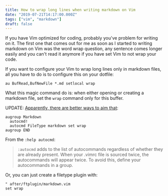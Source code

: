 ```yaml
---
title: How to wrap long lines when writing markdown on Vim
date: "2019-07-21T14:17:00.000Z"
tags: ["vim", "markdown"]
draft: false
---
```


If you have Vim optimized for coding, probably you've problem for writing on it. The first one that comes out for me as soon as I started to writing markdown on Vim was the word wrap question, any sentence comes longer easily and you can't read it anymore if you have set Vim to not wrap your code.

If you want to configure your Vim to wrap long lines only in markdown files, all you have to do is to configure this on your dotfile:

```vim
au BufRead,BufNewFile *.md setlocal wrap
```

What this magic command do is: when either opening or creating a markdown file, set the `wrap` command only for this buffer.

UPDATE: [Apparently, there are better ways to aim that](https://www.reddit.com/r/vim/comments/cfzk9i/how_to_wrap_long_lines_when_writing_markdown_on/eudkxyg/):

```vim
augroup Markdown
  autocmd!
  autocmd FileType markdown set wrap
augroup END
```

From the `:help autocmd`:
>`:autocmd` adds to the list of autocommands regardless of whether they are already present.  When your .vimrc file is sourced twice, the autocommands will appear twice. To avoid this, define your autocommands in a group.

Or, you can just create a filetype plugin with:

```vim
" after/ftplugin/markdown.vim
set wrap
```
